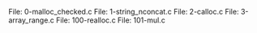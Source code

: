 File: 0-malloc_checked.c
File: 1-string_nconcat.c
File: 2-calloc.c
File: 3-array_range.c
File: 100-realloc.c
File: 101-mul.c
